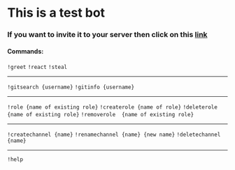 # This is a test bot

### If you want to invite it to your server then click on this [link](https://discord.com/api/oauth2/authorize?client_id=939447452824657970&permissions=8&scope=bot)

#### Commands:
`!greet`  `!react`  `!steal`
<hr>

`!gitsearch {username}` `!gitinfo {username}`

<hr>

`!role {name of existing role}` `!createrole {name of role}` `!deleterole {name of existing role}` `!removerole  {name of existing role}`

<hr>

`!createchannel {name}` `!renamechannel {name} {new name}` `!deletechannel {name}`

<hr>

`!help`

